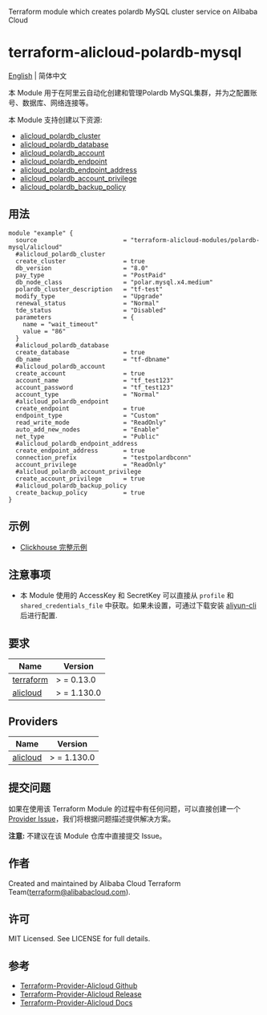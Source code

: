 Terraform module which creates polardb MySQL cluster service on Alibaba Cloud

terraform-alicloud-polardb-mysql
=====================================================================

[English](README.md) | 简体中文

本 Module 用于在阿里云自动化创建和管理Polardb MySQL集群，并为之配置账号、数据库、网络连接等。

本 Module 支持创建以下资源:


* [alicloud_polardb_cluster](https://registry.terraform.io/providers/aliyun/alicloud/latest/docs/resources/polardb_cluster)
* [alicloud_polardb_database](https://registry.terraform.io/providers/aliyun/alicloud/latest/docs/resources/polardb_database)
* [alicloud_polardb_account](https://registry.terraform.io/providers/aliyun/alicloud/latest/docs/resources/polardb_account)
* [alicloud_polardb_endpoint](https://registry.terraform.io/providers/aliyun/alicloud/latest/docs/resources/polardb_endpoint)
* [alicloud_polardb_endpoint_address](https://registry.terraform.io/providers/aliyun/alicloud/latest/docs/resources/polardb_endpoint_address)
* [alicloud_polardb_account_privilege](https://registry.terraform.io/providers/aliyun/alicloud/latest/docs/resources/polardb_account_privilege)
* [alicloud_polardb_backup_policy](https://registry.terraform.io/providers/aliyun/alicloud/latest/docs/resources/polardb_backup_policy)

## 用法

```hcl
module "example" {
  source                        = "terraform-alicloud-modules/polardb-mysql/alicloud"
  #alicloud_polardb_cluster
  create_cluster                = true
  db_version                    = "8.0" 
  pay_type                      = "PostPaid"
  db_node_class                 = "polar.mysql.x4.medium"
  polardb_cluster_description   = "tf-test"
  modify_type                   = "Upgrade"
  renewal_status                = "Normal"
  tde_status                    = "Disabled"
  parameters                    = {
    name = "wait_timeout"
    value = "86"
  }
  #alicloud_polardb_database
  create_database               = true
  db_name                       = "tf-dbname"
  #alicloud_polardb_account
  create_account                = true
  account_name                  = "tf_test123" 
  account_password              = "tf_test123"
  account_type                  = "Normal"
  #alicloud_polardb_endpoint
  create_endpoint               = true
  endpoint_type                 = "Custom"
  read_write_mode               = "ReadOnly"
  auto_add_new_nodes            = "Enable"
  net_type                      = "Public"
  #alicloud_polardb_endpoint_address
  create_endpoint_address       = true
  connection_prefix             = "testpolardbconn"
  account_privilege             = "ReadOnly"
  #alicloud_polardb_account_privilege
  create_account_privilege      = true
  #alicloud_polardb_backup_policy
  create_backup_policy          = true
}
```

## 示例

* [Clickhouse 完整示例](https://github.com/terraform-alicloud-modules/terraform-alicloud-polardb-mysql/tree/main/examples/complete)

## 注意事项

* 本 Module 使用的 AccessKey 和 SecretKey 可以直接从 `profile` 和 `shared_credentials_file`
  中获取。如果未设置，可通过下载安装 [aliyun-cli](https://github.com/aliyun/aliyun-cli#installation) 后进行配置.

## 要求

| Name | Version |
|------|---------|
| <a name="requirement_terraform"></a> [terraform](#requirement\_terraform) | > = 0.13.0 |
| <a name="requirement_alicloud"></a> [alicloud](#requirement\_alicloud) | > = 1.130.0 |

## Providers

| Name | Version |
|------|---------|
| <a name="provider_alicloud"></a> [alicloud](#provider\_alicloud) | > = 1.130.0 |

## 提交问题

如果在使用该 Terraform Module
的过程中有任何问题，可以直接创建一个 [Provider Issue](https://github.com/aliyun/terraform-provider-alicloud/issues/new)，我们将根据问题描述提供解决方案。

**注意:** 不建议在该 Module 仓库中直接提交 Issue。

## 作者

Created and maintained by Alibaba Cloud Terraform Team(terraform@alibabacloud.com).

## 许可

MIT Licensed. See LICENSE for full details.

## 参考

* [Terraform-Provider-Alicloud Github](https://github.com/aliyun/terraform-provider-alicloud)
* [Terraform-Provider-Alicloud Release](https://releases.hashicorp.com/terraform-provider-alicloud/)
* [Terraform-Provider-Alicloud Docs](https://registry.terraform.io/providers/aliyun/alicloud/latest/docs)

